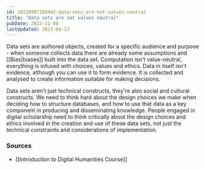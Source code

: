 ```yaml
---
id: 20220907105042-data-sets-are-not-values-neutral
title: "Data sets are not values neutral"
pubDate: 2022-11-08
lastUpdated: 2023-04-13
---
```


Data sets are authored objects, created for a specific audience and purpose - when someone collects data there are already some assumptions and [[Bias|biases]] built into the data set. Computation isn't value-neutral, everything is infused with choices, values and ethics. Data in itself isn't evidence, although you can use it to form evidence. It is collected and analysed to create information suitable for making decisions.

Data sets aren't just technical constructs, they're also social and cultural constructs. We need to think hard about the design choices we make when deciding how to structure databases, and how to use that data as a key component in producing and disseminating knowledge. People engaged in digital scholarship need to think critically about the design choices and ethics involved in the creation and use of these data sets, not just the technical constraints and considerations of implementation.

### Sources

- [[Introduction to Digital Humanities Course]]
